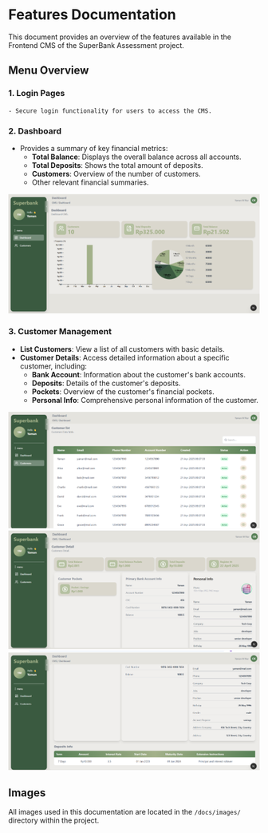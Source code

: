 # Features Documentation

This document provides an overview of the features available in the Frontend CMS of the SuperBank Assessment project.

## Menu Overview

### 1. **Login Pages**
    - Secure login functionality for users to access the CMS.

### 2. **Dashboard**
- Provides a summary of key financial metrics:
    - **Total Balance**: Displays the overall balance across all accounts.
    - **Total Deposits**: Shows the total amount of deposits.
    - **Customers**: Overview of the number of customers.
    - Other relevant financial summaries.

![Dashboard Overview](/docs/images/dashboard.png)

### 3. **Customer Management**
- **List Customers**: View a list of all customers with basic details.
- **Customer Details**: Access detailed information about a specific customer, including:
    - **Bank Account**: Information about the customer's bank accounts.
    - **Deposits**: Details of the customer's deposits.
    - **Pockets**: Overview of the customer's financial pockets.
    - **Personal Info**: Comprehensive personal information of the customer.

![Customer Management](/docs/images/customer.png)
![Customer Detail Management](/docs/images/customer_detail.png)
![Customer Detail Management](/docs/images/customer_detail_deposits.png)

## Images
All images used in this documentation are located in the `/docs/images/` directory within the project.

